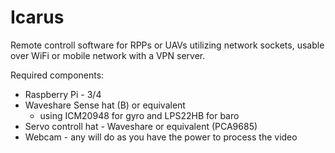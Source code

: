 # Icarus
Remote controll software for RPPs or UAVs utilizing network sockets, usable over WiFi or mobile network with a VPN server.

Required components:
 - Raspberry Pi - 3/4
 - Waveshare Sense hat (B) or equivalent
    - using ICM20948 for gyro and LPS22HB for baro
 - Servo controll hat - Waveshare or equivalent (PCA9685)
 - Webcam - any will do as you have the power to process the video
 

